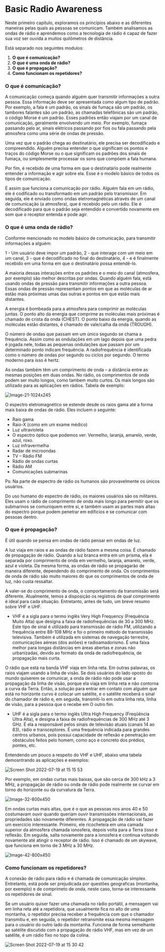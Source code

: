 <h1> Basic Radio Awareness </h1>

Neste primeiro capítulo, exploramos os princípios abaixo e as diferentes maneiras pelas quais as pessoas se comunicam. Também analisamos as ondas de rádio e aprendemos como a tecnologia de rádio é capaz de fazer sua voz ser ouvida a muitos quilômetros de distância.

Está separado nos seguintes modulos:

  1. **O que é comunicação?**
  2. **O que é uma onda de rádio?**
  3. **O que é propagação?**
  4. **Como funcionam os repetidores?**

<h3>O que é comunicação?</h3>
  
A comunicação começa quando alguém quer transmitir informações a outra pessoa. Essa informação deve ser apresentada como algum tipo de padrão. Por exemplo, a fala é um padrão, os sinais de fumaça são um padrão, os tambores falantes são um padrão, as chamadas telefônicas são um padrão, o código Morse é um padrão.
Esses padrões então viajam por um canal de comunicação, geralmente envolvendo um meio. Por exemplo, fumaça passando pelo ar, sinais elétricos passando por fios ou fala passando pela atmosfera como uma série de ondas de pressão.

Uma vez que o padrão chega ao destinatário, ele precisa ser decodificado e compreendido. Alguém precisa entender o que significam os pontos e traços do código Morse ou o que significam os padrões dos sinais de fumaça, ou simplesmente processar os sons que compõem a fala humana.

Por fim, é recebido de uma forma em que o destinatário pode realmente entender a informação e agir sobre ela. Esse é o modelo básico de todos os tipos de comunicação.

É assim que funciona a comunicação por rádio. Alguém fala em um rádio, ele é codificado ou transformado em um padrão pelo transmissor. Em seguida, ele é enviado como ondas eletromagnéticas através de um canal de comunicação (a atmosfera), que é recebido pelo um rádio. Ele é decodificado para que o padrão seja entendido e convertido novamente em som que o receptor entenda e pode agir.


<h3>O que é uma onda de rádio?</h3>

Conforme mencionado no modelo básico de comunicação, para transmitir informações a alguém:

  1 - Um usuário deve impor um padrão,
  2 - que interage com um meio em um canal,
  3 - que é decodificado no final do destinatário,
  4 - e é finalmente recebido em uma forma em que o destinatário possa entendê-lo.
 
A maioria dessas interações entre os padrões e o meio do canal (atmosfera, por exemplo) são melhor descritas por ondas. Quando alguém fala, está usando ondas de pressão para transmitir informações a outra pessoa. Essas ondas de pressão representam pontos em que as moléculas de ar estão mais próximas umas das outras e pontos em que estão mais distantes.

A energia é bombeada para a atmosfera para comprimir as moléculas juntas. O ponto alto da energia que comprime as moléculas mais próximas é chamado de crista da onda (CHEST). O ponto baixo da energia, quando as moléculas estão distantes, é chamado de vale/calha da onda (TROUGH).

O número de ondas que passam em um único segundo se chama a frequência. Assim como as ondulações em um lago depois que uma pedra é jogada nele, todas as pequenas ondulações que passam por um determinado ponto indicam frequência. A radiofrequência é identificada como o número de ondas por segundo ou ciclos por segundo. O termo moderno para isso é hertz.

As ondas também têm um comprimento de onda – a distância entre as mesmas posições em duas ondas. No rádio, os comprimentos de onda podem ser muito longos, como tambem muito curtos. Os mais longos são utilizado para as aplicações em rádios. Tabela de exemplo:


![Image-21-1024x245](https://user-images.githubusercontent.com/95552879/179816959-68116c51-ec11-4ed4-8499-b6d779bef6ca.png)


O espectro eletromagnético se estende desde os raios gama até a forma mais baixa de ondas de rádio. Eles incluem o seguinte:

  - Raio gama
  - Raio-X (como em um exame médico)  
  - Luz ultravioleta
  - O espectro óptico que podemos ver: Vermelho, laranja, amarelo, verde, azul, roxo.
  - Luz infravermelha
  - Radar de microondas
  - TV – Rádio FM
  - Rádio de ondas curtas
  - Rádio AM
  - Comunicações submarinas

Ps: Na parte de espectro de rádio os humanos são provavelmente os únicos usuários. 

Do uso humano do espectro de rádio, os maiores usuários são os militares. Eles usam o rádio de comprimento de onda mais longo para permitir que os submarinos se comuniquem entre si, e também usam as partes mais altas do espectro porque podem penetrar em edifícios e se comunicar com pessoas dentro.


<h3>O que é propagação?</h3>

É útil quando se pensa em ondas de rádio pensar em ondas de luz.

A luz viaja em raios e as ondas de rádio fazem a mesma coisa. É chamado de propagação de rádio. Quando a luz branca entra em um prisma, ela é separada por comprimento de onda em vermelho, laranja, amarelo, verde, azul e violeta. Da mesma forma, as ondas de rádio se propagarão de maneira diferente, dependendo do comprimento de onda. Os comprimentos de onda de rádio são muito maiores do que os comprimentos de onda de luz, não custa ressaltar.

A valer-se do comprimento de onda, o comportamento da transmissão será diferente. Atualmente, temos a disposição os registros de qual comprimento é ideal para cada situação. Entretanto, antes de tudo, um breve resumo sobre VHF e UHF.


- VHF é a sigla para o termo inglês Very High Frequency (Frequência Muito Alta) que designa a faixa de radiofrequências de 30 a 300 MHz. Este tipo de sinal é utilizado para transmissão de rádio FM, utilizando a frequência entre 88-108 MHz e foi o primeiro método de transmissão televisiva. Também é utilizada em sistemas de navegação terrestre, comunicações aéreas (dos aviões) e radioamadorismo. É uma faixa melhor para longas distâncias em áreas abertas e zonas não urbanizadas, devido ao formato da onda de radiofrequência, de propagação mais curta.

O rádio que está na banda VHF viaja em linha reta. Em outras palavras, os raios viajam usando a linha de visão. Se dois usuários do lado oposto do mundo quiserem se comunicar, a onda de rádio não pode usar a propagação da linha de visão, porque ela viaja em linha reta e não contorna a curva da Terra. Então, a solução para entrar em contato com alguém que está no horizonte curvo é colocar um satélite, e o satélite receberá o sinal do chamador de rádio e, em seguida, transmiti-lo em outra linha reta, linha de visão, para a pessoa que o recebe em O outro fim.


- UHF é a sigla para o termo inglês Ultra High Frequency (Freqüência Ultra Alta), e designa a faixa de radiofrequências de 300 MHz até 3 GHz. É ela a responsável pelos sinais de televisão atuais (canais 14 ao 83), rádio e transceptores. É uma frequência indicada para grandes centros urbanos, pois possui capacidade de reflexão e penetração em obstáculos feitos pelo homem, como aço e concreto dos prédios, pontes, etc.


Entendendo um pouco a respeito do VHF e UHF, abaixo uma tabela demosntrando as aplicações e exemplos:

![Screen Shot 2022-07-19 at 15 15 53](https://user-images.githubusercontent.com/95552879/179820967-534087c1-147d-4596-9283-dcf9514527b0.png)



Por exemplo, em ondas curtas mais baixas, que são cerca de 300 kHz a 3 MHz, a propagação de rádio ou onda de rádio pode realmente se curvar em torno do horizonte ou da curvatura da Terra.

![Image-32-800x450](https://user-images.githubusercontent.com/95552879/179819810-d46a2cd9-f54b-4117-8620-8bff9757960d.png)


Em ondas curtas mais altas, que é o que as pessoas nos anos 40 e 50 costumavam ouvir quando queriam ouvir transmissões internacionais, as propriedades são novamente diferentes. A propagação de rádio vai fazer um exercício interessante. Primeiro, ele ricocheteia em uma camada superior da atmosfera chamada ionosfera, depois volta para a Terra (isso é reflexão. Em seguida, salta novamente para a ionosfera e continua voltando novamente até atingir o receptor de rádio. Isso é chamado de um skywave, que funciona em torno de 3 MHz a 30 MHz.

![Image-42-800x450](https://user-images.githubusercontent.com/95552879/179819886-d45452d7-ee49-470b-aeb0-89ba30219623.png)


<h3>Como funcionam os repetidores?</h3>

A conexão de rádio para rádio e é chamada de comunicação simplex. Entretanto, está pode ser prejudicada por questões geograficas (montanha, por exemplo) e de comprimeto de onda, neste caso, torna-se interessante os repetidores de sinal.

Se um usuário quiser fazer uma chamada no rádio portátil, a mensagem vai em linha reta até a repetidora, que usualmente fica no alto de uma montanha, o repetidor precisa receber a frequência com que o chamador transmitiu e, em seguida, o repetidor retransmite essa mesma mensagem para o usuário do outro lado da montanha. Funciona de forma semelhante ao satélite discutido com a propagação de rádio VHF, mas em vez de um satélite, é um rádio fixo no topo da colina.

![Screen Shot 2022-07-19 at 15 30 42](https://user-images.githubusercontent.com/95552879/179823400-12961a4f-8a93-48bc-a4e4-3a17c2cf712d.png)
